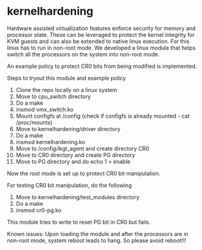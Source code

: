 # kernelhardening

Hardware assisted virtualization features enforce security for memory and processor state. 
These can be leveraged to protect the kernel integrity for KVM guests and can also be extended to native linux
execution. For this linux has to run in non-root mode. We developed a linux module that helps switch all the 
processors on the system into non-root mode.

An example policy to protect CR0 bits from being modified is implemented.

Steps to tryout this module and example policy

1. Clone the repo locally on a linux system
2. Move to cpu_switch directory
3. Do a make
4. insmod vmx_switch.ko
5. Mount configfs at /config (check if configfs is already mounted - cat /proc/mounts)
6. Move to kernelhardening/driver directory
7. Do a make
8. insmod kernelhardening.ko
9. Move to /config/ikgt_agent and create directory CR0
10. Move to CR0 directory and create PG directory
11. Move to PG directory and do echo 1 > enable

Now the root mode is set up to protect CR0 bit manipulation.

For testing CR0 bit manipulation, do the following

1. Move to kernelhardening/test_modules directory
2. Do a make
3. insmod cr0-pg.ko

This module tries to write to reset PG bit in CR0 but fails.

Known issues:
Upon loading the module and after the processors are in non-root mode, system reboot leads to hang. So please avoid reboot!!!

